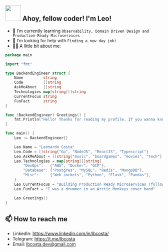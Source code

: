 <h2>
  <img src="https://media.giphy.com/media/v1.Y2lkPTc5MGI3NjExY2ZlYWU2NzI2NWE4NGZiZWJmNzVkZTJkYTZhMTg0NTE5MzllYTRhYSZjdD1z/m7GCmngo33rsmjxoPM/giphy.gif" width="50">
   Ahoy, fellow coder! I'm Leo!
</h2>

- 🌱 I’m currently learning `Observability, Domain Driven Design and Production-Ready Microservices`
- 🤔 I’m looking for help with `Finding a new day job!`
- 👨‍💻 A little _bit_ about me:

```go
package main

import "fmt"

type BackendEngineer struct {
	Name         string
	Code         []string
	AskMeAbout   []string
	Technologies map[string][]string
	CurrentFocus string
	FunFact      string
}

func (BackendEngineer) Greetings() {
	fmt.Println("Hello! Thanks for reading my profile. If you wanna know more about me, my contacts are listed below 😁")
}

func main() {
	Leo := BackendEngineer{}

	Leo.Name = "Leonardo Costa"
	Leo.Code = []string{"Go", "NodeJS", "ReactJS", "Typescript"}
	Leo.AskMeAbout = []string{"music", "boardgames", "movies", "tech"}
	Leo.Technologies = map[string][]string{
		"DevOps":   {"AWS", "Docker", "GCP"},
		"Database": {"Postgres", "MySQL", "Redis", "MongoDB"},
		"Misc":     {"Web sockets", "Python", "Flask", "Pandas"},
	}
	Leo.CurrentFocus = "Building Production Ready Microservices (following Susan J. Fowler checklist)"
	Leo.FunFact = "I was a drummer in an Arctic Monkeys cover band"

	Leo.Greetings()
}

```

<h2> 📫 How to reach me </h2>

- LinkedIn: https://www.linkedin.com/in/lbcosta/
- Telegram: https://t.me/lbcosta
- Email: lbcosta.dev@gmail.com
